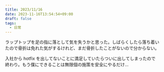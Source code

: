 ```yaml
---
title: 2023/11/16
date: 2023-11-16T13:54:54+09:00
draft: false
tags:
  - 日常
---
```


ラップトップを足の指に落として気を失うかと思った。しばらくしたら落ち着いたので骨折は免れた気がするけれど、まだ骨折したことがないので分からない。

入社から hotfix を出してないことに満足していたらついに出してしまったので終わり。もう僕にできることは無限個の施策を安全にやるだけ...
